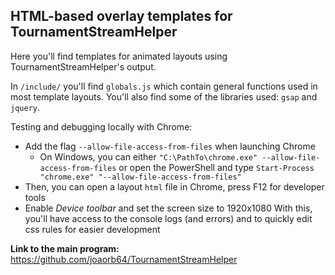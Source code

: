 ## HTML-based overlay templates for TournamentStreamHelper

Here you'll find templates for animated layouts using TournamentStreamHelper's output.

In `/include/` you'll find `globals.js` which contain general functions used in most template layouts. You'll also find some of the libraries used: `gsap` and `jquery`.

Testing and debugging locally with Chrome:
- Add the flag `--allow-file-access-from-files` when launching Chrome
    - On Windows, you can either `"C:\PathTo\chrome.exe" --allow-file-access-from-files` or open the PowerShell and type `Start-Process "chrome.exe" "--allow-file-access-from-files"`
- Then, you can open a layout `html` file in Chrome, press F12 for developer tools
- Enable *Device toolbar* and set the screen size to 1920x1080
With this, you'll have access to the console logs (and errors) and to quickly edit css rules for easier development

**Link to the main program:** https://github.com/joaorb64/TournamentStreamHelper